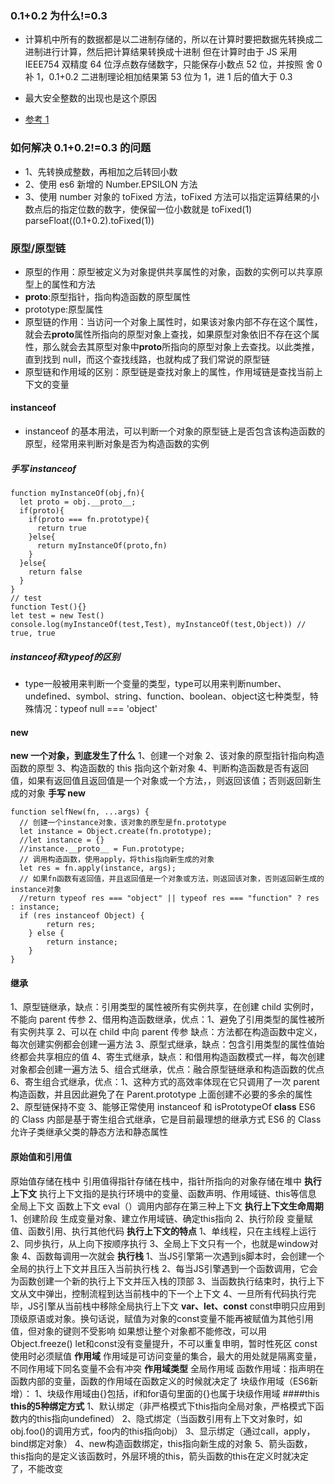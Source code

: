 ### 0.1+0.2 为什么!=0.3

- 计算机中所有的数据都是以二进制存储的，所以在计算时要把数据先转换成二进制进行计算，然后把计算结果转换成十进制
  但在计算时由于 JS 采用 IEEE754 双精度 64 位浮点数存储数字，只能保存小数点 52 位，并按照 舍 0 补 1，0.1+0.2 二进制理论相加结果第 53 位为 1，进 1 后的值大于 0.3
- 最大安全整数的出现也是这个原因

- [参考 1](https://blog.csdn.net/m0_52743009/article/details/129027679?spm=1001.2101.3001.6650.2&utm_medium=distribute.pc_relevant.none-task-blog-2%7Edefault%7EAD_ESQUERY%7Eyljh-2-129027679-blog-119610620.pc_relevant_3mothn_strategy_and_data_recovery&depth_1-utm_source=distribute.pc_relevant.none-task-blog-2%7Edefault%7EAD_ESQUERY%7Eyljh-2-129027679-blog-119610620.pc_relevant_3mothn_strategy_and_data_recovery&utm_relevant_index=5)

### 如何解决 0.1+0.2!=0.3 的问题

- 1、先转换成整数，再相加之后转回小数
- 2、使用 es6 新增的 Number.EPSILON 方法
- 3、使用 number 对象的 toFixed 方法，toFixed 方法可以指定运算结果的小数点后的指定位数的数字，使保留一位小数就是 toFixed(1)
  parseFloat((0.1+0.2).toFixed(1))

### 原型/原型链

- 原型的作用：原型被定义为对象提供共享属性的对象，函数的实例可以共享原型上的属性和方法
- **proto**:原型指针，指向构造函数的原型属性
- prototype:原型属性
- 原型链的作用：当访问一个对象上属性时，如果该对象内部不存在这个属性，就会去**proto**属性所指向的原型对象上查找，如果原型对象依旧不存在这个属性，那么就会去其原型对象中**proto**所指向的原型对象上去查找。以此类推，直到找到 null，而这个查找线路，也就构成了我们常说的原型链
- 原型链和作用域的区别：原型链是查找对象上的属性，作用域链是查找当前上下文的变量

#### instanceof

- instanceof 的基本用法，可以判断一个对象的原型链上是否包含该构造函数的原型，经常用来判断对象是否为构造函数的实例

##### 手写 instanceof

```
function myInstanceOf(obj,fn){
  let proto = obj.__proto__;
  if(proto){
    if(proto === fn.prototype){
      return true
    }else{
      return myInstanceOf(proto,fn)
    }
  }else{
    return false
  }
}
// test
function Test(){}
let test = new Test()
console.log(myInstanceOf(test,Test), myInstanceOf(test,Object)) // true, true
```
##### instanceof和typeof的区别
- type一般被用来判断一个变量的类型，type可以用来判断number、undefined、symbol、string、function、boolean、object这七种类型，特殊情况：typeof null === 'object'

#### new

**new 一个对象，到底发生了什么**
1、创建一个对象
2、该对象的原型指针指向构造函数的原型
3、构造函数的 this 指向这个新对象
4、判断构造函数是否有返回值，如果有返回值且返回值是一个对象或一个方法，，则返回该值；否则返回新生成的对象
**手写 new**

```
function selfNew(fn, ...args) {
  // 创建一个instance对象，该对象的原型是fn.prototype
  let instance = Object.create(fn.prototype);
  //let instance = {}
  //instance.__proto__ = Fun.prototype;
  // 调用构造函数，使用apply，将this指向新生成的对象
  let res = fn.apply(instance, args);
  // 如果fn函数有返回值，并且返回值是一个对象或方法，则返回该对象，否则返回新生成的instance对象
  //return typeof res === "object" || typeof res === "function" ? res : instance;
  if (res instanceof Object) {
        return res;
    } else {
        return instance;
    }
}
```

#### 继承

1、原型链继承，缺点：引用类型的属性被所有实例共享，在创建 child 实例时，不能向 parent 传参
2、借用构造函数继承，优点：1、避免了引用类型的属性被所有实例共享 2、可以在 child 中向 parent 传参 缺点：方法都在构造函数中定义，每次创建实例都会创建一遍方法
3、原型式继承，缺点：包含引用类型的属性值始终都会共享相应的值
4、寄生式继承，缺点：和借用构造函数模式一样，每次创建对象都会创建一遍方法
5、组合式继承，优点：融合原型链继承和构造函数的优点
6、寄生组合式继承，优点：1、这种方式的高效率体现在它只调用了一次 parent 构造函数，并且因此避免了在 Parent.prototype 上面创建不必要的多余的属性 2、原型链保持不变 3、能够正常使用 instanceof 和 isPrototypeOf
**class**
ES6 的 Class 内部是基于寄生组合式继承，它是目前最理想的继承方式
ES6 的 Class 允许子类继承父类的静态方法和静态属性
#### 原始值和引用值

原始值存储在栈中
引用值得指针存储在栈中，指针所指向的对象存储在堆中
**执行上下文**
执行上下文指的是执行环境中的变量、函数声明、作用域链、this等信息
全局上下文
函数上下文
eval（）调用内部存在第三种上下文
**执行上下文生命周期**
1、创建阶段
生成变量对象、建立作用域链、确定this指向
2、执行阶段
变量赋值、函数引用、执行其他代码
**执行上下文的特点**
1、单线程，只在主线程上运行
2、同步执行，从上向下按顺序执行
3、全局上下文只有一个，也就是window对象
4、函数每调用一次就会
**执行栈**
1、当JS引擎第一次遇到js脚本时，会创建一个全局的执行上下文并且压入当前执行栈
2、每当JS引擎遇到一个函数调用，它会为函数创建一个新的执行上下文并压入栈的顶部
3、当函数执行结束时，执行上下文从文中弹出，控制流程到达当前栈中的下一个上下文
4、一旦所有代码执行完毕，JS引擎从当前栈中移除全局执行上下文
**var、let、const**
const申明只应用到顶级原语或对象。换句话说，赋值为对象的const变量不能再被赋值为其他引用值，但对象的键则不受影响
如果想让整个对象都不能修改，可以用Object.freeze()
let和const没有变量提升，不可以重复申明，暂时性死区
const使用时必须赋值
**作用域**
作用域是可访问变量的集合，最大的用处就是隔离变量，不同作用域下同名变量不会有冲突
**作用域类型**
全局作用域
函数作用域：指声明在函数内部的变量，函数的作用域在函数定义的时候就决定了
块级作用域（ES6新增）：
1、块级作用域由{}包括，if和for语句里面的{}也属于块级作用域
####this
**this的5种绑定方式**
1、默认绑定（非严格模式下this指向全局对象，严格模式下函数内的this指向undefined）
2、隐式绑定（当函数引用有上下文对象时，如obj.foo()的调用方式，foo内的this指向obj）
3、显示绑定（通过call，apply，bind绑定对象）
4、new构造函数绑定，this指向新生成的对象
5、箭头函数，this指向的是定义该函数时，外层环境的this，箭头函数的this在定义时就决定了，不能改变